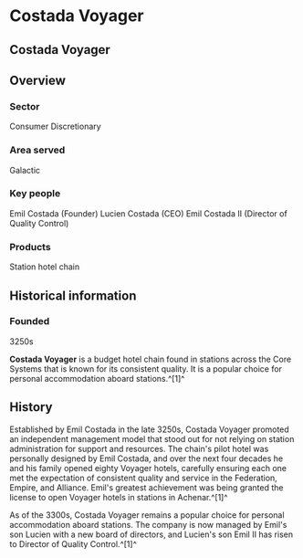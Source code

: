 # Costada Voyager
## Costada Voyager

		

## Overview

### Sector

Consumer Discretionary

### Area served

Galactic

### Key people

Emil Costada (Founder)
Lucien Costada (CEO)
Emil Costada II (Director of Quality Control)

### Products

Station hotel chain

## Historical information

### Founded

3250s

**Costada Voyager** is a budget hotel chain found in stations across the Core Systems that is known for its consistent quality. It is a popular choice for personal accommodation aboard stations.^[1]^

## History

Established by Emil Costada in the late 3250s, Costada Voyager promoted an independent management model that stood out for not relying on station administration for support and resources. The chain's pilot hotel was personally designed by Emil Costada, and over the next four decades he and his family opened eighty Voyager hotels, carefully ensuring each one met the expectation of consistent quality and service in the Federation, Empire, and Alliance. Emil's greatest achievement was being granted the license to open Voyager hotels in stations in Achenar.^[1]^

As of the 3300s, Costada Voyager remains a popular choice for personal accommodation aboard stations. The company is now managed by Emil's son Lucien with a new board of directors, and Lucien's son Emil II has risen to Director of Quality Control.^[1]^
